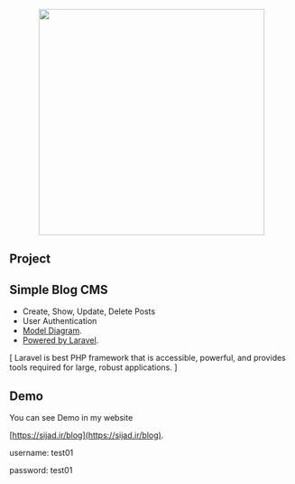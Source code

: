 <p align="center"><a href="https://laravel.com" target="_blank"><img src="https://raw.githubusercontent.com/laravel/art/master/logo-lockup/5%20SVG/2%20CMYK/1%20Full%20Color/laravel-logolockup-cmyk-red.svg" width="400"></a></p>



## Project

Simple Blog CMS
-
- Create, Show, Update, Delete Posts
- User Authentication
- [Model Diagram](https://drawsql.app/sijad/diagrams/blog).
- [Powered by Laravel](https://laravel.com/).

[ Laravel is best PHP framework that is accessible, powerful, and provides tools required for large, robust applications. ]




## Demo

You can see Demo in my website

[https://sijad.ir/blog](https://sijad.ir/blog).


username: test01

password: test01

